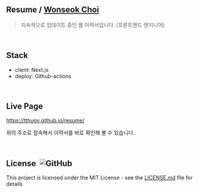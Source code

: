 ## Resume / [Wonseok Choi](https://github.com/tthugy)
> 지속적으로 업데이트 중인 웹 이력서입니다. (프론트엔드 엔지니어)  

<br/>

## Stack

- client: Next.js
- deploy: Github-actions

<br/>

## Live Page

https://tthugy.github.io/resume/

위의 주소로 접속해서 이력서를 바로 확인해 볼 수 있습니다.

<br/>

## License &nbsp;![GitHub](https://img.shields.io/github/license/tthugy/resume)

This project is licensed under the MIT License - see the
[LICENSE.md](https://github.com/tthugy/resume/blob/main/LICENSE) file for
details
